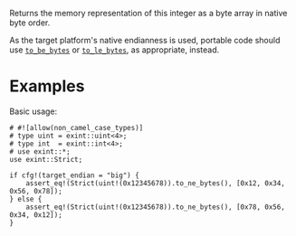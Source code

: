 Returns the memory representation of this integer as a byte array in native byte order.

As the target platform's native endianness is used, portable code should use
[`to_be_bytes`] or [`to_le_bytes`], as appropriate, instead.

[`to_be_bytes`]: Self::to_be_bytes
[`to_le_bytes`]: Self::to_le_bytes

# Examples

Basic usage:

```
# #![allow(non_camel_case_types)]
# type uint = exint::uint<4>;
# type int  = exint::int<4>;
# use exint::*;
use exint::Strict;

if cfg!(target_endian = "big") {
    assert_eq!(Strict(uint!(0x12345678)).to_ne_bytes(), [0x12, 0x34, 0x56, 0x78]);
} else {
    assert_eq!(Strict(uint!(0x12345678)).to_ne_bytes(), [0x78, 0x56, 0x34, 0x12]);
}
```
